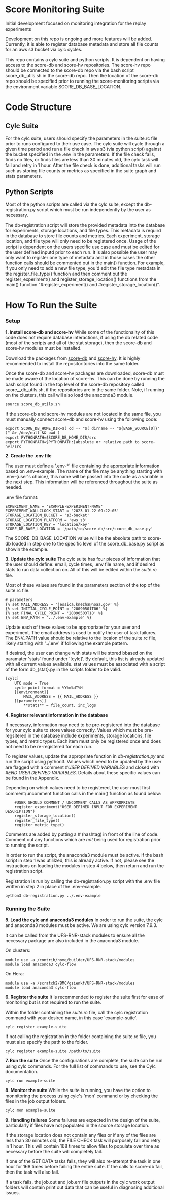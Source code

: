 # Score Monitoring Suite 

Initial development focused on monitoring integration for the replay experiments

Development on this repo is ongoing and more features will be added. Currently, it is able to register database metadata and store all file counts for an aws s3 bucket via cylc cycles. 

This repo contains a cylc suite and python scripts. It is dependent on having access to the score-db and score-hv repositories. The score-hv repo should be connected to the score-db repo via the bash script score_db_utils.sh in the score-db repo. Then the location of the score-db repo should be specified prior to running the score-monitoring scripts via the environment variable SCORE_DB_BASE_LOCATION. 

# Code Structure

## Cylc Suite
For the cylc suite, users should specify the parameters in the suite.rc file prior to runs configured to their use case. The cylc suite will cycle through a given time period and run a file check in aws s3 (via python script) against the bucket specified in the .env in the parameters. If the file check fails, finds no files, or finds files are less than 30 minutes old, the cylc task will fail and retry in 1 hour.  After the file check is done, additional tasks will run such as storing file counts or metrics as specified in the suite graph and stats parameters.


## Python Scripts
Most of the python scripts are called via the cylc suite, except the db-registration.py script which must be run independently by the user as necessary.

The db-registration script will store the provided metadata into the database for experiments, storage locations, and file types. This metadata is requird in the database to store file counts and metrics. Each experiment, storage location, and file type will only need to be registered once. Usage of the script is dependent on the users specific use case and must be edited for the user defined inputd prior to each run. It is also possible the user may only want to register one type of metadata and in those cases the other function calls should be commented out in the main() function. For example, if you only need to add a new file type, you'd edit the file type metadata in the register_file_type() function and then comment out the register_experiment() and register_storage_location() functions from the main() function "#register_experiment() and #register_storage_location()".

# How To Run the Suite

### Setup

**1. Install score-db and score-hv**
While some of the functionality of this code does not require database interactions, if using the db related code (most of the scripts and all of the stat storage), then the score-db and score-hv modules must be installed. 

Download the packages from [score-db](https://github.com/NOAA-PSL/score-db) and [score-hv](https://github.com/NOAA-PSL/score-hv). It is highly recommended to install the repositoritories into the same folder.

Once the score-db and score-hv packages are downloaded, score-db must be made aware of the location of score-hv. This can be done by running the bash script found in the top level of the score-db repository called score__db_utils.sh, if the repositories are in the same folder. Note, if running on the clusters, this call will also load the anaconda3 module. 

```
source score_db_utils.sh
```

If the score-db and score-hv modules are not located in the same file, you must manually connect score-db and score-hv using the following code: 

```
export SCORE_DB_HOME_DIR=$( cd -- "$( dirname -- "${BASH_SOURCE[0]}" )" &> /dev/null && pwd )
export PYTHONPATH=$SCORE_DB_HOME_DIR/src
export PYTHONPATH=$PYTHONPATH:[absolute or relative path to score-hv]/src
```

**2. Create the .env file**

The user must define a '.env-*' file containing the appropriate information based on .env-example. The name of the file may be anything starting with .env-{user's choice}, this name will be passed into the code as a variable in the next step. This information will be referenced throughout the suite as needed. 

.env file format: 
```
EXPERIMENT_NAME = 'EXAMPLE-EXPERIMENT-NAME'
EXPERIMENT_WALLCLOCK_START = '2023-01-22 09:22:05'
STORAGE_LOCATION_BUCKET = 's3-bucket'
STORAGE_LOCATION_PLATFORM = 'aws_s3'
STORAGE_LOCATION_KEY = 'location/key'
SCORE_DB_BASE_LOCATION = '/path/to/score-db/src/score_db_base.py'
```

The SCORE_DB_BASE_LOCATION value will be the absolute path to score-db loaded in step one to the specific level of the score_db_base.py script as showin the example. 


**3. Update the cylc suite**
The cylc suite has four pieces of information that the user should define: email, cycle times, .env file name, and if desired stats to run data collection on. All of this will be edited within the *suite.rc* file.

Most of these values are found in the parameters section of the top of the suite.rc file. 

```
# parameters 
{% set MAIL_ADDRESS = 'jessica.knezha@noaa.gov' %}
{% set INITIAL_CYCLE_POINT = '20090501T06' %}
{% set FINAL_CYCLE_POINT = '20090503T18' %}
{% set ENV_PATH = '../.env-example' %}
```

Update each of these values to be appropriate for your user and experiment. The email address is used to notify the user of task failures. The ENV_PATH value should be relative to the locaion of the suite.rc file, likely starting with '../.env' if following the example pattern. 

If desired, the user can change with stats will be stored bbased on the paramater 'stats' found under '[cylc]'. By default, this list is already updated with all current values available. stat values must be associated with a script of the form db_{stat}.py in the scripts folder to be valid. 

```
[cylc]
    UTC mode = True
    cycle point format = %Y%m%dT%H
    [[environment]]
        MAIL_ADDRESS = {{ MAIL_ADDRESS }}
    [[parameters]]
        **stats** = file_count, inc_logs
```

**4. Register relevant information in the database**

If necessary, information may need to be pre-registered into the database for your cylc suite to store values correctly. Values which must be pre-regsitered in the database include experiments, storage locations, file types, and metric types. Each item must only be registered once and does not need to be re-registered for each run. 

To register values, update the appropriate function in *db-registration.py* and run the script using python3. Values which need to be updated by the user are flagged with a comment *#USER DEFINED VARIABLES* and closed with *#END USER DEFINED VARIABLES*. Details about these specific values can be found in the Appendix. 

Depending on which values need to be registered, the user must first comment/uncomment function calls in the main() function as found below: 

```
    #USER SHOULD COMMENT / UNCOMMENT CALLS AS APPROPRIATE
    register_experiment("USER DEFINED INPUT FOR EXPERIMENT DESCRIPTION")
    register_storage_location()
    register_file_type()
    register_metric_type()
```
Comments are added by putting a *#* (hashtag) in front of the line of code. Comment out any functions which are *not* being used for registration prior to running the script. 

In order to run the script, the anaconda3 module must be active. If the bash script in step 1 was utililzed, this is already active. If not, please see the instructions on loading the modules in step 4 below, then return and run the registration script. 

Registration is run by calling the db-registration.py script with the .env file written in step 2 in place of the .env-example.

```
python3 db-registration.py ../.env-example
```

### Running the Suite 

**5. Load the cylc and anaconda3 modules**
In order to run the suite, the cylc and anaconda3 modules must be active. We are using cylc version 7.9.3. 

It can be called from the UFS-RNR-stack modules to ensure all the necessary package are also included in the anaconda3 module. 

On clusters:
```
module use -a /contrib/home/builder/UFS-RNR-stack/modules
module load anaconda3 cylc-flow
```

On Hera: 
```
module use -a /scratch2/BMC/gsienkf/UFS-RNR-stack/modules
module load anaconda3 cylc-flow
```

**6. Register the suite** 
It is recommended to register the suite first for ease of monitoring but is not required to run the suite.

Within the folder containing the *suite.rc* file, call the cylc registration command with your desired name, in this case 'example-suite'. 

```
cylc register example-suite
```

If not calling the registration in the folder containing the suite.rc file, you must also specify the path to the folder. 

```
cylc register example-suite /path/to/suite
```

**7. Run the suite**
Once the configurations are complete, the suite can be run using cylc commands. For the full list of commands to use, see the Cylc documentation.

```
cylc run example-suite
```

**8. Monitor the suite**
While the suite is running, you have the option to monnitoring the process using cylc's 'mon' command or by checking the files in the job output folders. 

```
cylc mon example-suite
```

**9. Handling failures**
Some failures are expected in the design of the suite, particularly if files have not populated in the source storage location.

 If the storage location does not contain any files or if any of the files are less than 30 minutes old, the FILE CHECK task will purposely fail and retry in 1 hour. This will contain 168 times to allow files to populate over time as necessary before the suite will completely fail. 

If one of the GET DATA tasks fails, they will also re-attempt the task in one hour for 168 times before failing the entire suite. If the calls to score-db fail, then the task will also fail. 

If a task fails, the job.out and job.err file outputs in the cylc work output folders will contain print out data that can be useful in diagnosing additional issues. 


